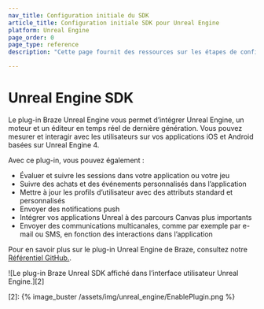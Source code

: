 ```yaml
---
nav_title: Configuration initiale du SDK
article_title: Configuration initiale SDK pour Unreal Engine
platform: Unreal Engine
page_order: 0
page_type: reference
description: "Cette page fournit des ressources sur les étapes de configuration initiale du SDK pour le plugin Braze Unreal Engine."

---
```


# Unreal Engine SDK

Le plug-in Braze Unreal Engine vous permet d’intégrer Unreal Engine, un moteur et un éditeur en temps réel de dernière génération. Vous pouvez mesurer et interagir avec les utilisateurs sur vos applications iOS et Android basées sur Unreal Engine 4. 

Avec ce plug-in, vous pouvez également :
* Évaluer et suivre les sessions dans votre application ou votre jeu
* Suivre des achats et des événements personnalisés dans l’application
* Mettre à jour les profils d’utilisateur avec des attributs standard et personnalisés
* Envoyer des notifications push
* Intégrer vos applications Unreal à des parcours Canvas plus importants
* Envoyer des communications multicanales, comme par exemple par e-mail ou SMS, en fonction des interactions dans l’application

Pour en savoir plus sur le plug-in Unreal Engine de Braze, consultez notre [Référentiel GitHub.][1].

![Le plug-in Braze Unreal SDK affiché dans l’interface utilisateur Unreal Engine.][2]

[1]: https://github.com/braze-inc/braze-unreal-sdk
[2]: {% image_buster /assets/img/unreal_engine/EnablePlugin.png %}
